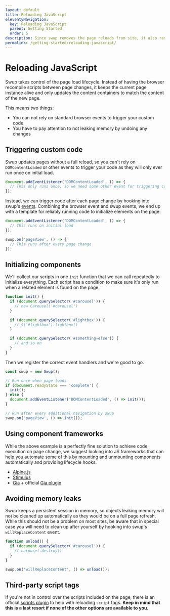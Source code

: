 ```yaml
---
layout: default
title: Reloading JavaScript
eleventyNavigation:
  key: Reloading JavaScript
  parent: Getting Started
  order: 5
description: Since swup removes the page reloads from site, it also removes a standard lifecycle of scripts
permalink: /getting-started/reloading-javascript/
---
```


# Reloading JavaScript

Swup takes control of the page load lifecycle. Instead of having the browser
recompile scripts between page changes, it keeps the current page instance alive
and only updates the content containers to match the content of the new page.

This means two things:

- You can not rely on standard browser events to trigger your custom code
- You have to pay attention to not leaking memory by undoing any changes

## Triggering custom code

Swup updates pages without a full reload, so you can't rely on `DOMContentLoaded`
or other events to trigger your code as they will only ever run once on initial
load.

```javascript
document.addEventListener('DOMContentLoaded', () => {
  // This only runs once, so we need some other event for triggering code
});
```

Instead, we can trigger code after each page change by hooking into swup's
[events](/events/). Combining the browser event and swup events, we end up with
a template for reliably running code to initialize elements on the page:

```javascript
document.addEventListener('DOMContentLoaded', () => {
  // This runs on initial load
});

swup.on('pageView', () => {
  // This runs after every page change
});
```

## Initializing components

We'll collect our scripts in one `init` function that we can call repeatedly to
initialize everything. Each script has a condition to make sure it's only run
when a related element is found on the page.

```javascript
function init() {
  if (document.querySelector('#carousel')) {
    // new Carousel('#carousel')
  }

  if (document.querySelector('#lightbox')) {
    // $('#lightbox').lightbox()
  }

  if (document.querySelector('#something-else')) {
    // and so on
  }
}
```

Then we register the correct event handlers and we're good to go.

```javascript
const swup = new Swup();

// Run once when page loads
if (document.readyState === 'complete') {
  init();
} else {
  document.addEventListener('DOMContentLoaded', () => init());
}

// Run after every additional navigation by swup
swup.on('pageView', () => init());
```

## Using component frameworks

While the above example is a perfectly fine solution to achieve code execution
on page change, we suggest looking into JS frameworks that can help you automate
some of this by mounting and unmounting components automatically and providing
lifecycle hooks.

- [Alpine.js](https://alpinejs.dev)
- [Stimulus](https://stimulus.hotwired.dev)
- [Gia](https://github.com/giantcz/gia) + official [Gia plugin](/plugins/gia-plugin/)

## Avoiding memory leaks

Swup keeps a persistent session in memory, so objects leaking memory will not be
cleaned up automatically as they would be on a full page refresh. While this
should not be a problem on most sites, be aware that in special case you will
need to clean up after yourself by hooking into swup's `willReplaceContent`
event.

```javascript
function unload() {
  if (document.querySelector('#carousel')) {
    // carousel.destroy()
  }
}

swup.on('willReplaceContent', () => unload());
```

## Third-party script tags

If you're not in control over the scripts included on the page, there is an
official [scripts plugin](/plugins/scripts-plugin/) to help with reloading
`script` tags. **Keep in mind that this is a last resort if none of the other
options are available to you.**
